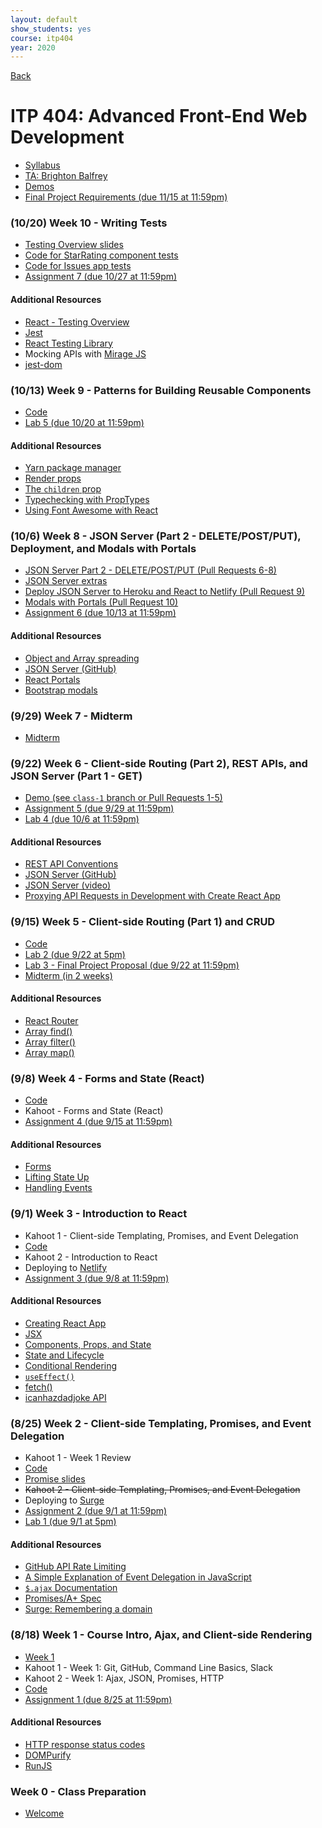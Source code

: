 ```yaml
---
layout: default
show_students: yes
course: itp404
year: 2020
---
```


[Back](/teaching)

# ITP 404: Advanced Front-End Web Development

- [Syllabus](https://web-app.usc.edu/soc/syllabus/20203/31835.pdf)
- [TA: Brighton Balfrey](balfrey@usc.edu)
- [Demos](https://github.com/ITP-404-Fall-2020-Demos)
- [Final Project Requirements (due 11/15 at 11:59pm)](/teaching/2020/final-projects/itp404)

<!--

### (10/27) Week 11 - State Management

- A POST /login route in JSON Server
- Adding an authenticated user context
- Adding a data store context
- Updating global state in context with useReducer

#### Additional Resources

- [Context](https://reactjs.org/docs/context.html)
- [`useReducer()`](https://reactjs.org/docs/hooks-reference.html#usereducer)

-->

### (10/20) Week 10 - Writing Tests

- [Testing Overview slides](https://docs.google.com/presentation/d/1c8JGfaobPSWdMeBO_aONztfxhLBznrOjmSmRB9c6gcg/edit?usp=sharing)
- [Code for StarRating component tests](https://github.com/ITP-404-Fall-2020-Demos/week9/pull/7/files)
- [Code for Issues app tests](https://github.com/ITP-404-Fall-2020-Demos/week6/pull/11/files)
- [Assignment 7 (due 10/27 at 11:59pm)](/teaching/2020/assignments/itp404/assignment-7)

#### Additional Resources

- [React - Testing Overview](https://reactjs.org/docs/testing.html)
- [Jest](https://jestjs.io/docs/en/getting-started)
- [React Testing Library](https://testing-library.com/react)
- Mocking APIs with [Mirage JS](https://miragejs.com/)
- [jest-dom](https://github.com/testing-library/jest-dom)

### (10/13) Week 9 - Patterns for Building Reusable Components

- [Code](https://github.com/ITP-404-Fall-2020-Demos/week9)
- [Lab 5 (due 10/20 at 11:59pm)](/teaching/2020/labs/build-a-reusable-component)

#### Additional Resources

- [Yarn package manager](https://yarnpkg.com/)
- [Render props](https://reactjs.org/docs/render-props.html)
- [The `children` prop](https://reactjs.org/docs/composition-vs-inheritance.html)
- [Typechecking with PropTypes](https://reactjs.org/docs/typechecking-with-proptypes.html)
- [Using Font Awesome with React](https://fontawesome.com/how-to-use/on-the-web/using-with/react)

### (10/6) Week 8 - JSON Server (Part 2 - DELETE/POST/PUT), Deployment, and Modals with Portals

- [JSON Server Part 2 - DELETE/POST/PUT (Pull Requests 6-8)](https://github.com/ITP-404-Fall-2020-Demos/week6)
- [JSON Server extras](https://gist.github.com/skaterdav85/57b74a3e65710f78479c47d8970063c1)
- [Deploy JSON Server to Heroku and React to Netlify (Pull Request 9)](https://github.com/ITP-404-Fall-2020-Demos/week6/pull/9)
- [Modals with Portals (Pull Request 10)](https://github.com/ITP-404-Fall-2020-Demos/week6)
- [Assignment 6 (due 10/13 at 11:59pm)](/teaching/2020/assignments/itp404/assignment-6)

#### Additional Resources

- [Object and Array spreading](https://javascript.info/rest-parameters-spread#get-a-new-copy-of-an-array-object)
- [JSON Server (GitHub)](https://github.com/typicode/json-server)
- [React Portals](https://reactjs.org/docs/portals.html)
- [Bootstrap modals](https://getbootstrap.com/docs/4.5/components/modal/)

### (9/29) Week 7 - Midterm

- [Midterm](/teaching/2020/midterms/itp404)

### (9/22) Week 6 - Client-side Routing (Part 2), REST APIs, and JSON Server (Part 1 - GET)

- [Demo (see `class-1` branch or Pull Requests 1-5)](https://github.com/ITP-404-Fall-2020-Demos/week6)
- [Assignment 5 (due 9/29 at 11:59pm)](/teaching/2020/assignments/itp404/assignment-5)
- [Lab 4 (due 10/6 at 11:59pm)](/teaching/2020/labs/design-a-rest-api)

#### Additional Resources

- [REST API Conventions](https://docs.google.com/presentation/d/1joQ6IWtTn39v3-mSCE4wOopkBkZ3an_SMtSzVR3NsdQ/edit#slide=id.g18398fd98d_0_198)
- [JSON Server (GitHub)](https://github.com/typicode/json-server)
- [JSON Server (video)](https://egghead.io/lessons/javascript-creating-demo-apis-with-json-server)
- [Proxying API Requests in Development with Create React App](https://create-react-app.dev/docs/proxying-api-requests-in-development/)

### (9/15) Week 5 - Client-side Routing (Part 1) and CRUD

- [Code](https://github.com/ITP-404-Fall-2020-Demos/week5)
- [Lab 2 (due 9/22 at 5pm)](/teaching/2020/labs/array-methods)
- [Lab 3 - Final Project Proposal (due 9/22 at 11:59pm)](/teaching/2020/labs/itp404-project-proposal)
- [Midterm (in 2 weeks)](/teaching/2020/midterms/itp404)

#### Additional Resources

- [React Router](https://reactrouter.com/web/guides/quick-start)
- [Array find()](https://www.w3schools.com/JSREF/jsref_find.asp)
- [Array filter()](https://www.w3schools.com/JSREF/jsref_filter.asp)
- [Array map()](https://www.w3schools.com/JSREF/jsref_map.asp)

### (9/8) Week 4 - Forms and State (React)

- [Code](https://github.com/ITP-404-Fall-2020-Demos/week4)
- Kahoot - Forms and State (React)
- [Assignment 4 (due 9/15 at 11:59pm)](/teaching/2020/assignments/itp404/assignment-4)

#### Additional Resources

- [Forms](https://reactjs.org/docs/forms.html)
- [Lifting State Up](https://reactjs.org/docs/lifting-state-up.html)
- [Handling Events](https://reactjs.org/docs/handling-events.html)

### (9/1) Week 3 - Introduction to React

- Kahoot 1 - Client-side Templating, Promises, and Event Delegation
- [Code](https://github.com/ITP-404-Fall-2020-Demos/week3)
- Kahoot 2 - Introduction to React
- Deploying to [Netlify](https://www.netlify.com/)
- [Assignment 3 (due 9/8 at 11:59pm)](/teaching/2020/assignments/itp404/assignment-3)

#### Additional Resources

- [Creating React App](https://reactjs.org/docs/create-a-new-react-app.html#create-react-app)
- [JSX](https://reactjs.org/docs/introducing-jsx.html)
- [Components, Props, and State](https://reactjs.org/docs/components-and-props.html)
- [State and Lifecycle](https://reactjs.org/docs/state-and-lifecycle.html)
- [Conditional Rendering](https://reactjs.org/docs/conditional-rendering.html)
- [`useEffect()`](https://reactjs.org/docs/hooks-effect.html)
- [fetch()](https://developer.mozilla.org/en-US/docs/Web/API/Fetch_API/Using_Fetch)
- [icanhazdadjoke API](https://icanhazdadjoke.com/api)

### (8/25) Week 2 - Client-side Templating, Promises, and Event Delegation

- Kahoot 1 - Week 1 Review
- [Code](https://github.com/ITP-404-Fall-2020-Demos/week2)
- [Promise slides](https://docs.google.com/presentation/d/11o5AdHIDX3_DBnh9QoDHSeNhb_PkMeLfLpa1-ly8vsg/edit?usp=sharing)
- ~~Kahoot 2 - Client-side Templating, Promises, and Event Delegation~~
- Deploying to [Surge](https://surge.sh/)
- [Assignment 2 (due 9/1 at 11:59pm)](/teaching/2020/assignments/itp404/assignment-2)
- [Lab 1 (due 9/1 at 5pm)](/teaching/2020/labs/web-components)

#### Additional Resources

- [GitHub API Rate Limiting](https://docs.github.com/en/rest/overview/resources-in-the-rest-api#rate-limiting)
- [A Simple Explanation of Event Delegation in JavaScript](https://dmitripavlutin.com/javascript-event-delegation/)
- [`$.ajax` Documentation](https://api.jquery.com/jquery.ajax/)
- [Promises/A+ Spec](https://promisesaplus.com/)
- [Surge: Remembering a domain](https://surge.sh/help/remembering-a-domain)

### (8/18) Week 1 - Course Intro, Ajax, and Client-side Rendering

- [Week 1](https://docs.google.com/presentation/d/1r-3XtJXG_Y9_grUYhEidIaCz0SOYWcAKugGrGrrc8Lo/edit?usp=sharing)
- Kahoot 1 - Week 1: Git, GitHub, Command Line Basics, Slack
- Kahoot 2 - Week 1: Ajax, JSON, Promises, HTTP
- [Code](https://github.com/ITP-404-Fall-2020-Demos/week1)
- [Assignment 1 (due 8/25 at 11:59pm)](/teaching/2020/assignments/itp404/assignment-1)

#### Additional Resources

- [HTTP response status codes](https://developer.mozilla.org/en-US/docs/Web/HTTP/Status)
- [DOMPurify](https://github.com/cure53/DOMPurify)
- [RunJS](https://runjs.dev/)

### Week 0 - Class Preparation

- [Welcome](/teaching/2020/welcome/itp404)
